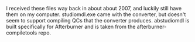 I received these files way back in about about 2007, and luckily still have them on my computer.
studiomdl.exe came with the converter, but doesn't seem to support compiling QCs that the converter produces. abstudiomdl is built specifically for Afterburner and is taken from the afterburner-compiletools repo.
